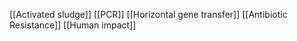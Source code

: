 [[Activated sludge]]
[[PCR]]
[[Horizontal gene transfer]]
[[Antibiotic Resistance]]
[[Human impact]]
